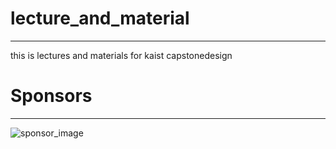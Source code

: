 # lecture_and_material
----------------------------------------------------------------------------------------------------
this is lectures and materials for kaist capstonedesign

# Sponsors
----------------------------------------------------------------------------------------------------
![sponsor_image](https://user-images.githubusercontent.com/47877833/54169800-90c45280-44b7-11e9-9878-3048ad1050c0.png)
